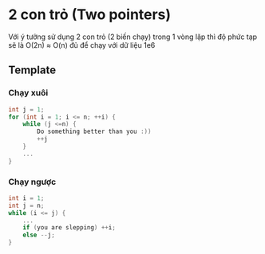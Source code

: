 # 2 con trỏ (Two pointers)

Với ý tưởng sử dụng 2 con trỏ (2 biến chạy) trong 1 vòng lặp thì độ phức tạp sẽ là O(2n) ≈ O(n) đủ để chạy với dữ liệu 1e6

## Template

### Chạy xuôi

```cpp
int j = 1;
for (int i = 1; i <= n; ++i) {
	while (j <=n) {
		Do something better than you :))
		++j
	}
	...
}
```

### Chạy ngược

```cpp
int i = 1;
int j = n;
while (i <= j) {
	...
	if (you are slepping) ++i;
	else --j;
}
```